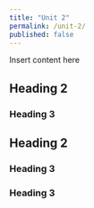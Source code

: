 ```yaml
---
title: "Unit 2"
permalink: /unit-2/
published: false
---
```


Insert content here

## Heading 2

### Heading 3

## Heading 2

### Heading 3

### Heading 3
